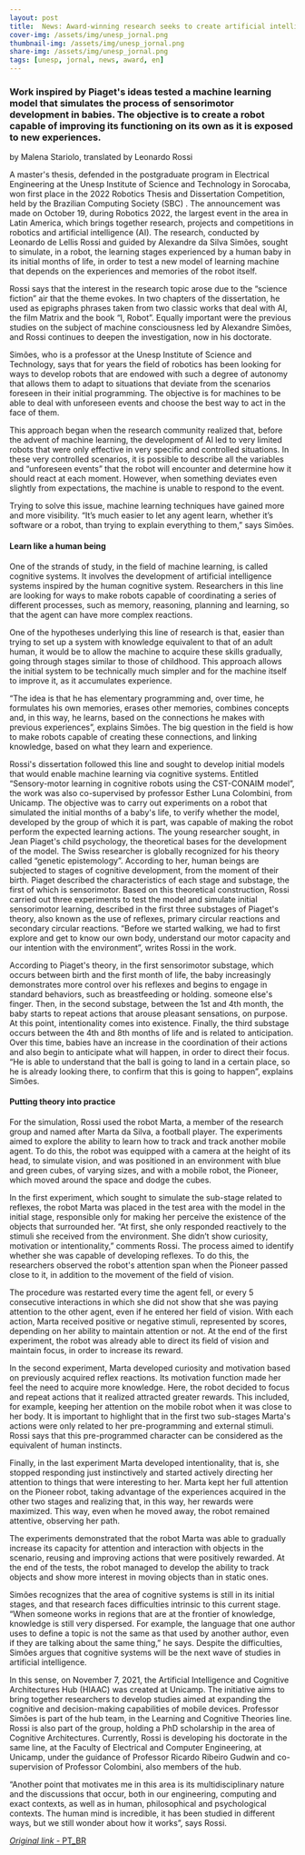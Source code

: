 ```yaml
---
layout: post
title:  News: Award-winning research seeks to create artificial intelligence capable of reproducing children's learning stages
cover-img: /assets/img/unesp_jornal.png
thumbnail-img: /assets/img/unesp_jornal.png
share-img: /assets/img/unesp_jornal.png
tags: [unesp, jornal, news, award, en]
---
```


### Work inspired by Piaget's ideas tested a machine learning model that simulates the process of sensorimotor development in babies. The objective is to create a robot capable of improving its functioning on its own as it is exposed to new experiences.

by Malena Stariolo, translated by Leonardo Rossi

A master's thesis, defended in the postgraduate program in Electrical Engineering at the Unesp Institute of Science and Technology in Sorocaba, won first place in the 2022 Robotics Thesis and Dissertation Competition, held by the Brazilian Computing Society (SBC) . The announcement was made on October 19, during Robotics 2022, the largest event in the area in Latin America, which brings together research, projects and competitions in robotics and artificial intelligence (AI). The research, conducted by Leonardo de Lellis Rossi and guided by Alexandre da Silva Simões, sought to simulate, in a robot, the learning stages experienced by a human baby in its initial months of life, in order to test a new model of learning machine that depends on the experiences and memories of the robot itself.

Rossi says that the interest in the research topic arose due to the “science fiction” air that the theme evokes. In two chapters of the dissertation, he used as epigraphs phrases taken from two classic works that deal with AI, the film Matrix and the book “I, Robot”. Equally important were the previous studies on the subject of machine consciousness led by Alexandre Simões, and Rossi continues to deepen the investigation, now in his doctorate.

Simões, who is a professor at the Unesp Institute of Science and Technology, says that for years the field of robotics has been looking for ways to develop robots that are endowed with such a degree of autonomy that allows them to adapt to situations that deviate from the scenarios foreseen in their initial programming. The objective is for machines to be able to deal with unforeseen events and choose the best way to act in the face of them.

This approach began when the research community realized that, before the advent of machine learning, the development of AI led to very limited robots that were only effective in very specific and controlled situations. In these very controlled scenarios, it is possible to describe all the variables and “unforeseen events” that the robot will encounter and determine how it should react at each moment. However, when something deviates even slightly from expectations, the machine is unable to respond to the event.

Trying to solve this issue, machine learning techniques have gained more and more visibility. “It’s much easier to let any agent learn, whether it’s software or a robot, than trying to explain everything to them,” says Simões.

#### Learn like a human being

One of the strands of study, in the field of machine learning, is called cognitive systems. It involves the development of artificial intelligence systems inspired by the human cognitive system. Researchers in this line are looking for ways to make robots capable of coordinating a series of different processes, such as memory, reasoning, planning and learning, so that the agent can have more complex reactions.

One of the hypotheses underlying this line of research is that, easier than trying to set up a system with knowledge equivalent to that of an adult human, it would be to allow the machine to acquire these skills gradually, going through stages similar to those of childhood. This approach allows the initial system to be technically much simpler and for the machine itself to improve it, as it accumulates experience.

“The idea is that he has elementary programming and, over time, he formulates his own memories, erases other memories, combines concepts and, in this way, he learns, based on the connections he makes with previous experiences”, explains Simões. The big question in the field is how to make robots capable of creating these connections, and linking knowledge, based on what they learn and experience.

Rossi's dissertation followed this line and sought to develop initial models that would enable machine learning via cognitive systems. Entitled “Sensory-motor learning in cognitive robots using the CST-CONAIM model”, the work was also co-supervised by professor Esther Luna Colombini, from Unicamp. The objective was to carry out experiments on a robot that simulated the initial months of a baby's life, to verify whether the model, developed by the group of which it is part, was capable of making the robot perform the expected learning actions.
The young researcher sought, in Jean Piaget's child psychology, the theoretical bases for the development of the model. The Swiss researcher is globally recognized for his theory called “genetic epistemology”. According to her, human beings are subjected to stages of cognitive development, from the moment of their birth. Piaget described the characteristics of each stage and substage, the first of which is sensorimotor. Based on this theoretical construction, Rossi carried out three experiments to test the model and simulate initial sensorimotor learning, described in the first three substages of Piaget's theory, also known as the use of reflexes, primary circular reactions and secondary circular reactions. “Before we started walking, we had to first explore and get to know our own body, understand our motor capacity and our intention with the environment”, writes Rossi in the work.

According to Piaget's theory, in the first sensorimotor substage, which occurs between birth and the first month of life, the baby increasingly demonstrates more control over his reflexes and begins to engage in standard behaviors, such as breastfeeding or holding. someone else's finger. Then, in the second substage, between the 1st and 4th month, the baby starts to repeat actions that arouse pleasant sensations, on purpose. At this point, intentionality comes into existence. Finally, the third substage occurs between the 4th and 8th months of life and is related to anticipation. Over this time, babies have an increase in the coordination of their actions and also begin to anticipate what will happen, in order to direct their focus. “He is able to understand that the ball is going to land in a certain place, so he is already looking there, to confirm that this is going to happen”, explains Simões.

#### Putting theory into practice

For the simulation, Rossi used the robot Marta, a member of the research group and named after Marta da Silva, a football player. The experiments aimed to explore the ability to learn how to track and track another mobile agent. To do this, the robot was equipped with a camera at the height of its head, to simulate vision, and was positioned in an environment with blue and green cubes, of varying sizes, and with a mobile robot, the Pioneer, which moved around the space and dodge the cubes.

In the first experiment, which sought to simulate the sub-stage related to reflexes, the robot Marta was placed in the test area with the model in the initial stage, responsible only for making her perceive the existence of the objects that surrounded her. “At first, she only responded reactively to the stimuli she received from the environment. She didn’t show curiosity, motivation or intentionality,” comments Rossi. The process aimed to identify whether she was capable of developing reflexes. To do this, the researchers observed the robot's attention span when the Pioneer passed close to it, in addition to the movement of the field of vision.

The procedure was restarted every time the agent fell, or every 5 consecutive interactions in which she did not show that she was paying attention to the other agent, even if he entered her field of vision. With each action, Marta received positive or negative stimuli, represented by scores, depending on her ability to maintain attention or not. At the end of the first experiment, the robot was already able to direct its field of vision and maintain focus, in order to increase its reward.

In the second experiment, Marta developed curiosity and motivation based on previously acquired reflex reactions. Its motivation function made her feel the need to acquire more knowledge. Here, the robot decided to focus and repeat actions that it realized attracted greater rewards. This included, for example, keeping her attention on the mobile robot when it was close to her body. It is important to highlight that in the first two sub-stages Marta's actions were only related to her pre-programming and external stimuli. Rossi says that this pre-programmed character can be considered as the equivalent of human instincts.

Finally, in the last experiment Marta developed intentionality, that is, she stopped responding just instinctively and started actively directing her attention to things that were interesting to her. Marta kept her full attention on the Pioneer robot, taking advantage of the experiences acquired in the other two stages and realizing that, in this way, her rewards were maximized. This way, even when he moved away, the robot remained attentive, observing her path.

The experiments demonstrated that the robot Marta was able to gradually increase its capacity for attention and interaction with objects in the scenario, reusing and improving actions that were positively rewarded. At the end of the tests, the robot managed to develop the ability to track objects and show more interest in moving objects than in static ones.

Simões recognizes that the area of cognitive systems is still in its initial stages, and that research faces difficulties intrinsic to this current stage. “When someone works in regions that are at the frontier of knowledge, knowledge is still very dispersed. For example, the language that one author uses to define a topic is not the same as that used by another author, even if they are talking about the same thing,” he says. Despite the difficulties, Simões argues that cognitive systems will be the next wave of studies in artificial intelligence.

In this sense, on November 7, 2021, the Artificial Intelligence and Cognitive Architectures Hub (HIAAC) was created at Unicamp. The initiative aims to bring together researchers to develop studies aimed at expanding the cognitive and decision-making capabilities of mobile devices. Professor Simões is part of the hub team, in the Learning and Cognitive Theories line. Rossi is also part of the group, holding a PhD scholarship in the area of Cognitive Architectures. Currently, Rossi is developing his doctorate in the same line, at the Faculty of Electrical and Computer Engineering, at Unicamp, under the guidance of Professor Ricardo Ribeiro Gudwin and co-supervision of Professor Colombini, also members of the hub.

“Another point that motivates me in this area is its multidisciplinary nature and the discussions that occur, both in our engineering, computing and exact contexts, as well as in human, philosophical and psychological contexts. The human mind is incredible, it has been studied in different ways, but we still wonder about how it works”, says Rossi.

[*Original link* - PT_BR](https://jornal.unesp.br/2022/11/17/pesquisa-premiada-busca-criar-inteligencia-artificial-capaz-de-reproduzir-etapas-de-aprendizagem-de-crianca/?fbclid=IwAR1NmsVcOo_0W-xSc8ybmjLvpio0vepLKfKyLc_yEDiOlUCpiJZMhmlI_0k)
